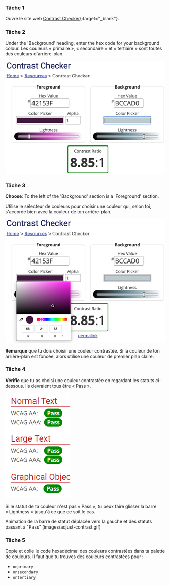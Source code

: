 ### Tâche 1

Ouvre le site web [Contrast Checker](https://webaim.org/resources/contrastchecker/){:target="_blank"}.

### Tâche 2

Under the 'Background' heading, enter the hex code for your background colour. Les couleurs « primaire », « secondaire » et « tertiaire » sont toutes des couleurs d'arrière-plan.

![Le site web Contrast Checker. The hex code underneath the 'Background' heading is highlighted.](images/back-color.png)

### Tâche 3

**Choose**: To the left of the 'Background' section is a 'Foreground' section.

Utilise le sélecteur de couleurs pour choisir une couleur qui, selon toi, s'accorde bien avec la couleur de ton arrière-plan.

![Le site web Contrast Checker. The colour picker underneath the 'Foreground' is shown.](images/fore-color.png)

**Remarque** que tu dois choisir une couleur contrastée. Si la couleur de ton arrière-plan est foncée, alors utilise une couleur de premier plan claire.

### Tâche 4

**Vérifie** que tu as choisi une couleur contrastée en regardant les statuts ci-dessous. Ils devraient tous être « Pass ».

![Le site web Contrast Checker. Tous les statuts affichent le mot : "Pass"](images/pass.PNG)

Si le statut de ta couleur n'est pas « Pass », tu peux faire glisser la barre « Lightness » jusqu'à ce que ce soit le cas.

Animation de la barre de statut déplacée vers la gauche et des statuts passant à "Pass" (images/adjust-contrast.gif)

### Tâche 5

Copie et colle le code hexadécimal des couleurs contrastées dans ta palette de couleurs. Il faut que tu trouves des couleurs contrastées pour :

- `onprimary`
- `onsecondary`
- `ontertiary`
